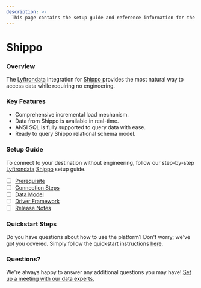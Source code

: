 ```yaml
---
description: >-
  This page contains the setup guide and reference information for the Shippo source connector.
---
```


# Shippo

### Overview

The [Lyftrondata](https://www.lyftrondata.com/) integration for [Shippo](https://www.lyftrondata.com/integration/shippo/)[ ](https://www.lyftrondata.com/integration/shippo/)provides the most natural way to access data while requiring no engineering.

### Key Features

* Comprehensive incremental load mechanism.
* Data from Shippo is available in real-time.&#x20;
* ANSI SQL is fully supported to query data with ease.
* Ready to query Shippo relational schema model.

### Setup Guide

To connect to your destination without engineering, follow our step-by-step [Lyftrondata](https://www.lyftrondata.com/)  [Shippo](https://www.lyftrondata.com/integration/shippo/) setup guide.

* [ ] [Prerequisite](../../commerce-analytics/shippo/prerequisite.md)
* [ ] [Connection Steps](../../commerce-analytics/shippo/connection-steps.md)
* [ ] [Data Model](../../commerce-analytics/shippo/data-model/)
* [ ] [Driver Framework](../../commerce-analytics/shippo/driver-framework/)
* [ ] [Release Notes](../../commerce-analytics/shippo/release-notes.md)

### Quickstart Steps

Do you have questions about how to use the platform? Don't worry; we've got you covered. Simply follow the quickstart instructions [here](../../../quickstart-steps.md).

### Questions? <a href="#questions" id="questions"></a>

We're always happy to answer any additional questions you may have! [Set up a meeting with our data experts.](https://www.lyftrondata.com/book-a-meeting/)

